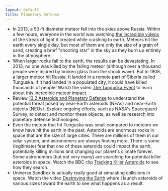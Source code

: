 ```yaml
---
layout: default
title: Planetary Defense
---
```


- In 2013, a 50-ft diameter meteor fell into the skies above Russia. Within a few hours, everyone in the world was watching [the incredible videos](https://www.youtube.com/watch?v=7H5yvH8YGIU) of the streak of light it created while crashing to earth. Meteors hit the earth every single day, but most of them are only the size of a grain of sand, creating a brief "shooting star" in the sky as they burn up entirely in the atmosphere.
- When larger rocks fall to the earth, the results can be devastating. In 2013, no one was killed by the falling meteor (although over a thousand people were injured by broken glass from the shock wave). But in 1908, a larger meteor hit Russia. It landed in a remote part of Siberia called Tunguska. If it had landed in a populated city, it could have killed thousands of people! Watch the video [The Tunguska Event](https://youtu.be/F7PX51IeMbU?si=K26L2gRnmV17vL61) to learn about this incredible meteor impact.
- Review [13.2 Asteroids and Planetary Defense](https://openstax.org/books/astronomy-2e/pages/13-2-asteroids-and-planetary-defense) to understand the potential threat posed by near-Earth asteroids (NEAs) and near-Earth objects (NEOs). Explore ongoing efforts, such as NASA's Spaceguard Survey, to detect and monitor these objects, as well as research into planetary defense technologies.
- Even the meteor that hit Tunguska was small compared to meteors we know have hit the earth in the past. Asteroids are enormous rocks in space that are the size of large cities. There are millions of them in our solar system, and astronomers are always finding more. There is some (legitimate) fear that one of these asteroids could impact the earth, potentially killing millions and changing our planet's climate forever. Some astronomers (but not very many) are searching for potential killer asteroids in space. Watch the BBC clip [Tracking Killer Asteroids](https://avhastrovideos.s3.us-east-2.amazonaws.com/Tracking+killer+asteroids.webm) to see how they search.
- Universe Sandbox is actually really good at simulating collisions in space. Watch the video [Destroying the Earth](https://youtu.be/gp9E2i-Q1rA) where I launch asteroids of various sizes toward the earth to see what happens as a result.
